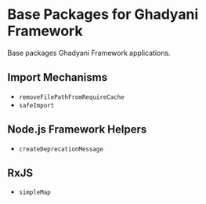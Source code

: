 # Base Packages for Ghadyani Framework
Base packages Ghadyani Framework applications.

## Import Mechanisms
- `removeFilePathFromRequireCache`
- `safeImport`

## Node.js Framework Helpers
- `createDeprecationMessage`

## RxJS
- `simpleMap`

